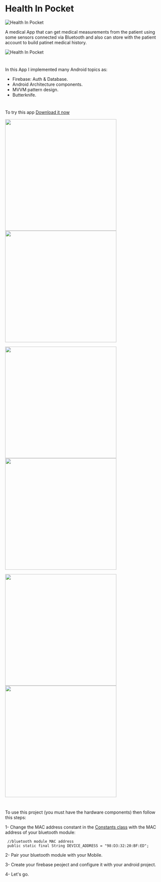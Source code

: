 # Health In Pocket

![Health In Pocket](https://github.com/IslamKhSh/HealthInPocket/blob/master/app/src/main/res/drawable-xhdpi/logo_small.9.png)

A medical App that can get medical measurements from the patient using some sensors connected via Bluetooth and also can store with the patient account to build patinet medical history.

![Health In Pocket](https://github.com/IslamKhSh/HealthInPocket/blob/master/screenshots/IMG_2538.JPG)
#
In this App I implemented many Android topics as:
  - Firebase: Auth & Database.
  - Android Architecture components.
  - MVVM pattern design.
  - Butterknife.
  #
 
 To try this app [Download it now](https://drive.google.com/open?id=1OAC88TLtTIhKu3zKumx1sQN3w5spaGeO)
 
 <img src="https://github.com/IslamKhSh/HealthInPocket/blob/master/screenshots/Login%20Screen.png" width="360">   <img src="https://github.com/IslamKhSh/HealthInPocket/blob/master/screenshots/Sign%20up%20Screen.png" width="360">
 
<img src="https://github.com/IslamKhSh/HealthInPocket/blob/master/screenshots/CheckUp%20Fragmet.png" width="360">   <img src="https://github.com/IslamKhSh/HealthInPocket/blob/master/screenshots/History%20Fragment.png" width="360">

<img src="https://github.com/IslamKhSh/HealthInPocket/blob/master/screenshots/Drawer%20Navigation.png" width="360">   <img src="https://github.com/IslamKhSh/HealthInPocket/blob/master/screenshots/Share%20item.png" width="360">
 
 #
 To use this project (you must have the hardware components) then follow this steps:
  
  1- Change the MAC address constant in the [Constants class](https://github.com/IslamKhSh/HealthInPocket/blob/master/app/src/main/java/islamkhsh/com/healthinpocket/common/Constants.java) with the MAC address of your bluetooth module:
  
     //bluetooth module MAC address
     public static final String DEVICE_ADDRESS = "98:D3:32:20:BF:ED";
     
  2- Pair your bluetooth module with your Mobile.
  
  3- Create your firebase peoject and configure it with your android project.
  
  4- Let's go.

